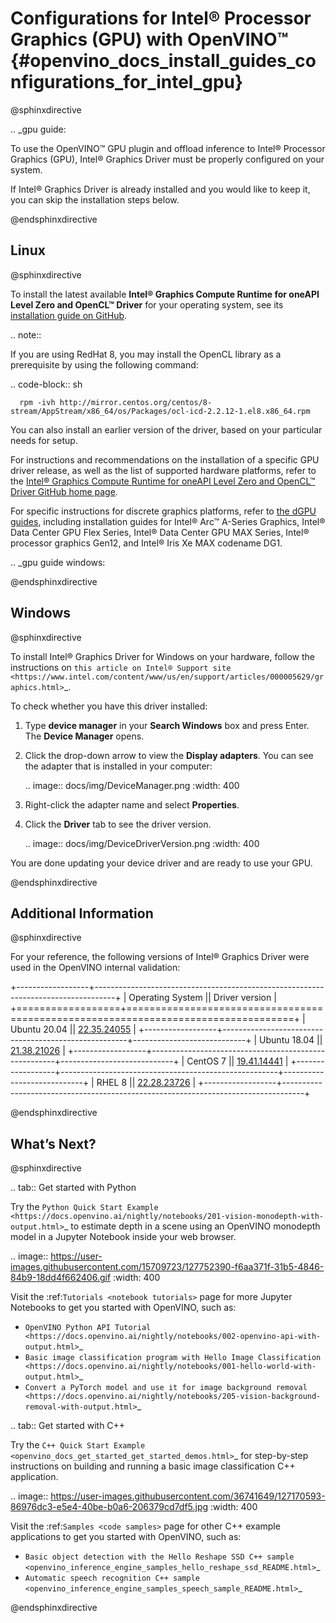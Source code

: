# Configurations for Intel® Processor Graphics (GPU) with OpenVINO™ {#openvino_docs_install_guides_configurations_for_intel_gpu}


@sphinxdirective

.. _gpu guide:


To use the OpenVINO™ GPU plugin and offload inference to Intel® Processor Graphics (GPU), Intel® Graphics Driver must be properly configured on your system.

If Intel® Graphics Driver is already installed and you would like to keep it, you can skip the installation steps below.

@endsphinxdirective

## Linux

@sphinxdirective

To install the latest available **Intel® Graphics Compute Runtime for oneAPI Level Zero and OpenCL™ Driver** for your operating system, see its [installation guide on GitHub](https://github.com/intel/compute-runtime/releases/latest).

.. note::

   If you are using RedHat 8, you may install the OpenCL library as a prerequisite by using the following command:

   .. code-block:: sh

      rpm -ivh http://mirror.centos.org/centos/8-stream/AppStream/x86_64/os/Packages/ocl-icd-2.2.12-1.el8.x86_64.rpm


You can also install an earlier version of the driver, based on your particular needs for setup.

For instructions and recommendations on the installation of a specific GPU driver release, as well as the list of supported hardware platforms, refer to the [Intel® Graphics Compute Runtime for oneAPI Level Zero and OpenCL™ Driver GitHub home page](https://github.com/intel/compute-runtime/).

For specific instructions for discrete graphics platforms, refer to [the dGPU guides](https://dgpu-docs.intel.com/installation-guides/index.html), including installation guides for Intel® Arc™ A-Series Graphics, Intel® Data Center GPU Flex Series, Intel® Data Center GPU MAX Series, Intel® processor graphics Gen12, and Intel® Iris Xe MAX codename DG1.

.. _gpu guide windows:

@endsphinxdirective

## Windows

@sphinxdirective

To install Intel® Graphics Driver for Windows on your hardware, follow the instructions on `this article on Intel® Support site <https://www.intel.com/content/www/us/en/support/articles/000005629/graphics.html>`_. 

To check whether you have this driver installed:

1. Type **device manager** in your **Search Windows** box and press Enter. The **Device Manager** opens.
2. Click the drop-down arrow to view the **Display adapters**. You can see the adapter that is installed in your computer:

   .. image:: docs/img/DeviceManager.png
      :width: 400

3. Right-click the adapter name and select **Properties**.
4. Click the **Driver** tab to see the driver version.  

   .. image:: docs/img/DeviceDriverVersion.png
      :width: 400


You are done updating your device driver and are ready to use your GPU.

@endsphinxdirective

## Additional Information

@sphinxdirective

For your reference, the following versions of Intel® Graphics Driver were used in the OpenVINO internal validation:

+------------------+-----------------------------------------------------------------------------------+
| Operating System || Driver version                                                                   |
+==================+===================================================================================+
| Ubuntu 20.04     || [22.35.24055](https://github.com/intel/compute-runtime/releases/tag/22.35.24055) |
+------------------+------------------------------------------------------+----------------------------+
| Ubuntu 18.04     || [21.38.21026](https://github.com/intel/compute-runtime/releases/tag/21.38.21026) |
+------------------+------------------------------------------------------+----------------------------+
| CentOS 7         || [19.41.14441](https://github.com/intel/compute-runtime/releases/tag/19.41.14441) |
+------------------+------------------------------------------------------+----------------------------+
| RHEL 8           || [22.28.23726](https://github.com/intel/compute-runtime/releases/tag/22.28.23726) |
+------------------+-----------------------------------------------------------------------------------+

@endsphinxdirective

## What’s Next?

@sphinxdirective

.. tab:: Get started with Python

   Try the `Python Quick Start Example <https://docs.openvino.ai/nightly/notebooks/201-vision-monodepth-with-output.html>`_ to estimate depth in a scene using an OpenVINO monodepth model in a Jupyter Notebook inside your web browser.
   
   .. image:: https://user-images.githubusercontent.com/15709723/127752390-f6aa371f-31b5-4846-84b9-18dd4f662406.gif
      :width: 400

   Visit the :ref:`Tutorials <notebook tutorials>` page for more Jupyter Notebooks to get you started with OpenVINO, such as:
   
   * `OpenVINO Python API Tutorial <https://docs.openvino.ai/nightly/notebooks/002-openvino-api-with-output.html>`_
   * `Basic image classification program with Hello Image Classification <https://docs.openvino.ai/nightly/notebooks/001-hello-world-with-output.html>`_
   * `Convert a PyTorch model and use it for image background removal <https://docs.openvino.ai/nightly/notebooks/205-vision-background-removal-with-output.html>`_

.. tab:: Get started with C++

   Try the `C++ Quick Start Example <openvino_docs_get_started_get_started_demos.html>`_ for step-by-step instructions on building and running a basic image classification C++ application.
   
   .. image:: https://user-images.githubusercontent.com/36741649/127170593-86976dc3-e5e4-40be-b0a6-206379cd7df5.jpg
      :width: 400

   Visit the :ref:`Samples <code samples>` page for other C++ example applications to get you started with OpenVINO, such as:
   
   * `Basic object detection with the Hello Reshape SSD C++ sample <openvino_inference_engine_samples_hello_reshape_ssd_README.html>`_
   * `Automatic speech recognition C++ sample <openvino_inference_engine_samples_speech_sample_README.html>`_

@endsphinxdirective
